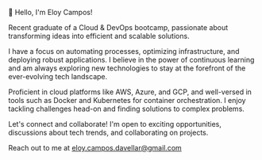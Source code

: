 👋 Hello, I'm Eloy Campos!

Recent graduate of a Cloud & DevOps bootcamp, passionate about transforming ideas into efficient and scalable solutions.

I have a focus on automating processes, optimizing infrastructure, and deploying robust applications. I believe in the power of continuous learning and am always exploring new technologies to stay at the forefront of the ever-evolving tech landscape.

Proficient in cloud platforms like AWS, Azure, and GCP, and well-versed in tools such as Docker and Kubernetes for container orchestration. I enjoy tackling challenges head-on and finding solutions to complex problems.

Let's connect and collaborate! I'm open to exciting opportunities, discussions about tech trends, and collaborating on projects.

Reach out to me at eloy.campos.davellar@gmail.com



